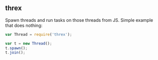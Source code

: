 ## threx

Spawn threads and run tasks on those threads from JS. Simple example that does
nothing:

```javascript
var Thread = require('threx');

var t = new Thread();
t.spawn();
t.join();
```
